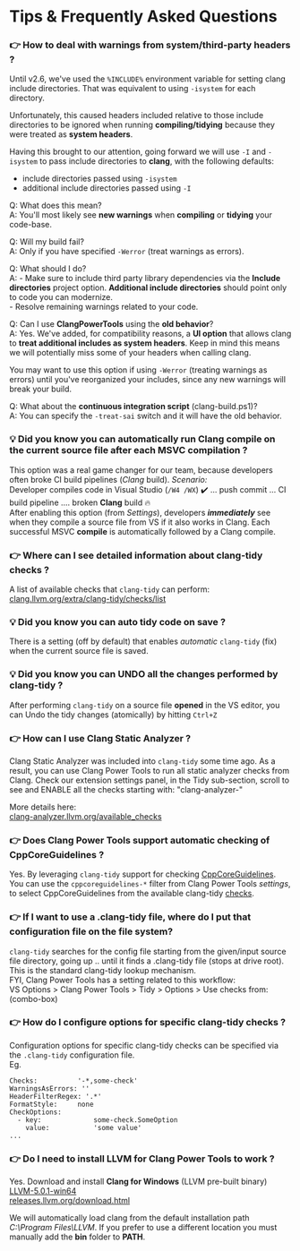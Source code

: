 # Tips & Frequently Asked Questions

### 👉 How to deal with warnings from system/third-party headers ?

Until v2.6, we've used the `%INCLUDE%` environment variable for setting clang include directories.
That was equivalent to using `-isystem` for each directory. 

Unfortunately, this caused headers included relative to those include directories to be ignored 
when running **compiling/tidying** because they were treated as **system headers**. 
   
Having this brought to our attention, going forward we will use `-I` and `-isystem` to pass include 
directories to **clang**, with the following defaults:
   * include directories            passed using `-isystem`
   * additional include directories passed using `-I`
   
   Q: What does this mean?    
   A: You'll most likely see **new warnings** when **compiling** or **tidying** your code-base.
   
   Q: Will my build fail?       
   A: Only if you have specified `-Werror` (treat warnings as errors).
   
   Q: What should I do?     
   A: - Make sure to include third party library dependencies via the **Include directories** project option.
      **Additional include directories** should point only to code you can modernize.     
      - Resolve remaining warnings related to your code.
   
   Q: Can I use **ClangPowerTools** using the **old behavior**?     
   A: Yes. We've added, for compatibility reasons, a **UI option** that allows clang to **treat 
      additional includes as system headers**. Keep in mind this means we will potentially 
      miss some of your headers when calling clang.
     
   You may want to use this option if using `-Werror` (treating warnings as errors) until you've 
   reorganized your includes, since any new warnings will break your build.
     
   Q: What about the **continuous integration script** (clang-build.ps1)?     
   A: You can specify the `-treat-sai` switch and it will have the old behavior.

### 💡 Did you know you can automatically run Clang compile on the current source file after each MSVC compilation ?

This option was a real game changer for our team, because developers often broke CI build pipelines (_Clang_ build). 
_Scenario:_  
Developer compiles code in Visual Studio (`/W4 /WX`) ✔️ ... push commit ... CI build pipeline .... broken **Clang** build 🔥  
After enabling this option (from _Settings_), developers _**immediately**_ see when they compile a source file from VS if it also works in Clang. Each successful MSVC **compile** is automatically followed by a Clang compile. 

### 👉 Where can I see detailed information about clang-tidy checks ?

A list of available checks that `clang-tidy` can perform:  
[clang.llvm.org/extra/clang-tidy/checks/list](https://clang.llvm.org/extra/clang-tidy/checks/list.html)  

### 💡 Did you know you can auto tidy code on save ?

There is a setting (off by default) that enables _automatic_ `clang-tidy` (fix) when the current source file is saved.

### 💡 Did you know you can UNDO all the changes performed by clang-tidy ?

After performing `clang-tidy` on a source file **opened** in the VS editor, you can Undo the tidy changes (atomically) by hitting `Ctrl+Z`

### 👉 How can I use Clang Static Analyzer ?

Clang Static Analyzer was included into `clang-tidy` some time ago.
As a result, you can use Clang Power Tools to run all static analyzer checks from Clang.
Check our extension settings panel, in the Tidy sub-section, scroll to see and ENABLE all the checks starting with: "clang-analyzer-"

More details here:  
[clang-analyzer.llvm.org/available_checks](https://clang-analyzer.llvm.org/available_checks.html)

### 👉 Does Clang Power Tools support automatic checking of CppCoreGuidelines ?

Yes. By leveraging `clang-tidy` support for checking [CppCoreGuidelines](https://github.com/isocpp/CppCoreGuidelines/blob/master/CppCoreGuidelines.md).  
You can use the `cppcoreguidelines-*` filter from Clang Power Tools _settings_, to select CppCoreGuidelines from the available clang-tidy [checks](https://clang.llvm.org/extra/clang-tidy/checks/list.html).

### 👉 If I want to use a .clang-tidy file, where do I put that configuration file on the file system?

`clang-tidy` searches for the config file starting from the given/input source file directory, going up .. until it finds a .clang-tidy file (stops at drive root). This is the standard clang-tidy lookup mechanism.  
FYI, Clang Power Tools has a setting related to this workflow:  
VS Options > Clang Power Tools > Tidy > Options > Use checks from: (combo-box)

### 👉 How do I configure options for specific clang-tidy checks ?

Configuration options for specific clang-tidy checks can be specified via the `.clang-tidy` configuration file.  
Eg.  

    Checks:          '-*,some-check'  
    WarningsAsErrors: ''  
    HeaderFilterRegex: '.*'  
    FormatStyle:     none  
    CheckOptions:  
      - key:             some-check.SomeOption  
        value:           'some value'  
    ...
 
### 👉 Do I need to install LLVM for Clang Power Tools to work ?

Yes. 
Download and install **Clang for Windows** (LLVM pre-built binary)  
[LLVM-5.0.1-win64](http://releases.llvm.org/5.0.1/LLVM-5.0.1-win64.exe)  
[releases.llvm.org/download.html](http://releases.llvm.org/download.html)

We will automatically load clang from the default installation path *C:\Program Files\LLVM*. If you prefer to use a different location you must manually add the **bin** folder to **PATH**.  

 
